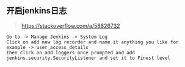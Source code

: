

## 开启jenkins日志

> https://stackoverflow.com/a/58826732
```
Go to -> Manage Jenkins -> System Log
Click on add new log recorder and name it anything you like for example -> user_access_details
Then click on add loggers once prompted and add jenkins.security.SecurityListener and set it to Finest level
```
